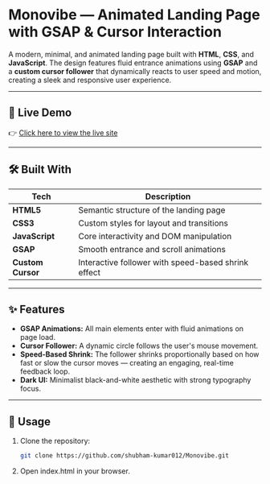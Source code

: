 # Monovibe — Animated Landing Page with GSAP & Cursor Interaction

A modern, minimal, and animated landing page built with **HTML**, **CSS**, and **JavaScript**. The design features fluid entrance animations using **GSAP** and a **custom cursor follower** that dynamically reacts to user speed and motion, creating a sleek and responsive user experience.

---

## 🚀 Live Demo

👉 [Click here to view the live site](https://shubham-kumar012.github.io/Projects/monovibe-landing/)



---

## 🛠️ Built With

| Tech        | Description                                              |
|-------------|----------------------------------------------------------|
| **HTML5**   | Semantic structure of the landing page                   |
| **CSS3**    | Custom styles for layout and transitions    |
| **JavaScript** | Core interactivity and DOM manipulation               |
| **GSAP**    | Smooth entrance and scroll animations                    |
| **Custom Cursor** | Interactive follower with speed-based shrink effect |

---

## ✨ Features

- **GSAP Animations:** All main elements enter with fluid animations on page load.
- **Cursor Follower:** A dynamic circle follows the user's mouse movement.
- **Speed-Based Shrink:** The follower shrinks proportionally based on how fast or slow the cursor moves — creating an engaging, real-time feedback loop.
- **Dark UI:** Minimalist black-and-white aesthetic with strong typography focus.

---

## 📌 Usage

1. Clone the repository:
   ```bash
   git clone https://github.com/shubham-kumar012/Monovibe.git

2. Open index.html in your browser.
